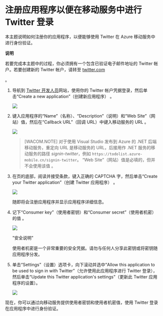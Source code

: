 ﻿<properties linkid="develop-mobile-how-to-guides-register-for-twitter-authentication" urlDisplayName="Register for Twitter Authentication" pageTitle="Register for Twitter authentication - Mobile Services" metaKeywords="Azure registering application, Azure Twitter authentication, application authenticate, authenticate mobile services, Mobile Services Twitter" description="Learn how to use Twitter authentication with your Azure Mobile Services application." metaCanonical="" services="mobile-services" documentationCenter="Mobile" title="Register your apps for Twitter login with Mobile Services" authors="" solutions="" manager="" editor="" />
<tags ms.service="mobile-services"
    ms.date="11/21/2014"
    wacn.date="04/11/2015"
    />

# 注册应用程序以便在移动服务中进行 Twitter 登录

本主题说明如何注册你的应用程序，以便能够使用 Twitter 在 Azure 移动服务中进行身份验证。

<div class="dev-callout"><b>说明</b>

若要完成本主题中的过程，你必须拥有一个包含已验证电子邮件地址的 Twitter 帐户。若要创建新的 Twitter 帐户，请转至 <a href="http://go.microsoft.com/fwlink/p/?LinkID=268287" target="_blank">twitter.com</a></p>。
</div>

1.  导航到 [Twitter 开发人员][]网站，使用你的 Twitter 帐户凭据登录，然后单击“Create a new application”（创建新应用程序） 。

    ![][0]

2.  键入应用程序的“Name”（名称）、“Description”（说明）和“Web Site”（网站）值，然后在“Callback URL”（回调 URL）中键入移动服务的 URL 。

    ![][1]

    > [WACOM.NOTE] 对于使用 Visual Studio 发布到 Azure 的 .NET 后端移动服务，重定向 URL 是移动服务的 URL，后接用作 .NET 服务的移动服务的路径 *signin-twitter*，例如 `https://todolist.azure-mobile.cn/signin-twitter`。
    > “Web Site”（网站）值是必填的，但并不会使用该值 。

3.  在页的底部，阅读并接受条款，键入正确的 CAPTCHA 字，然后单击“Create your Twitter application”（创建 Twitter 应用程序） 。

    ![][2]

    随即将会注册应用程序并显示应用程序详细信息。

4.  记下“Consumer key”（使用者密钥）和“Consumer secret”（使用者机密）的值 。

    ![][3]

    "安全说明"

    使用者机密是一个非常重要的安全凭据。请勿与任何人分享此密钥或将密钥随应用程序分发。

5.  单击“Settings”（设置）选项卡，向下滚动并选中“Allow this application to be used to sign in with Twitter”（允许使用此应用程序进行 Twitter 登录），然后单击“Update this Twitter application's settings”（更新此 Twitter 应用程序的设置）。 

    ![][4]

现在，你可以通过向移动服务提供使用者密钥和使用者机密值，使用 Twitter 登录在应用程序中进行身份验证。

  [twitter.com]: http://go.microsoft.com/fwlink/p/?LinkID=268287
  [Twitter 开发人员]: http://go.microsoft.com/fwlink/p/?LinkId=268300
  [0]: ./media/mobile-services-how-to-register-twitter-authentication/mobile-services-twitter-developers.png
  [1]: ./media/mobile-services-how-to-register-twitter-authentication/mobile-services-twitter-register-app1.png
  [2]: ./media/mobile-services-how-to-register-twitter-authentication/mobile-services-twitter-register-app2.png
  [3]: ./media/mobile-services-how-to-register-twitter-authentication/mobile-services-twitter-app-details.png
  [4]: ./media/mobile-services-how-to-register-twitter-authentication/mobile-services-twitter-register-settings.png
